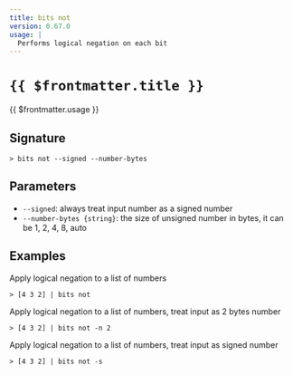 ```yaml
---
title: bits not
version: 0.67.0
usage: |
  Performs logical negation on each bit
---
```


# <code>{{ $frontmatter.title }}</code>

<div style='white-space: pre-wrap;'>{{ $frontmatter.usage }}</div>

## Signature

```> bits not --signed --number-bytes```

## Parameters

 -  `--signed`: always treat input number as a signed number
 -  `--number-bytes {string}`: the size of unsigned number in bytes, it can be 1, 2, 4, 8, auto

## Examples

Apply logical negation to a list of numbers
```shell
> [4 3 2] | bits not
```

Apply logical negation to a list of numbers, treat input as 2 bytes number
```shell
> [4 3 2] | bits not -n 2
```

Apply logical negation to a list of numbers, treat input as signed number
```shell
> [4 3 2] | bits not -s
```
